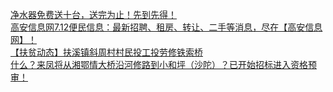   
[净水器免费送十台，送完为止！先到先得！](http://www.dianyue.me/archives/830/9poavsdupropykfq/)  
[高安信息网7.12便民信息：最新招聘、租房、转让、二手等消息，尽在【高安信息网】！](http://www.dianyue.me/archives/675/9j90h9mwhlc7j4tq/)  
[【扶贫动态】扶溪镇斜周村村民投工投劳修铁索桥](http://www.dianyue.me/archives/859/pj6gg0wmf1s24hnk/)  
[什么？来凤将从湘鄂情大桥沿河修路到小和坪（沙陀）？已开始招标进入资格预审！](http://www.dianyue.me/archives/647/w6khltxaboo5dkif/)